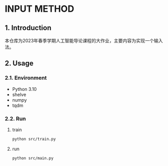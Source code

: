 # INPUT METHOD
## 1. Introduction
本仓库为2023年春季学期人工智能导论课程的大作业，主要内容为实现一个输入法。
## 2. Usage
### 2.1. Environment
- Python 3.10
- shelve
- numpy
- tqdm
### 2.2. Run
1. train
    ```bash
    python src/train.py
    ```
2. run
    ```bash
    python src/main.py
    ```